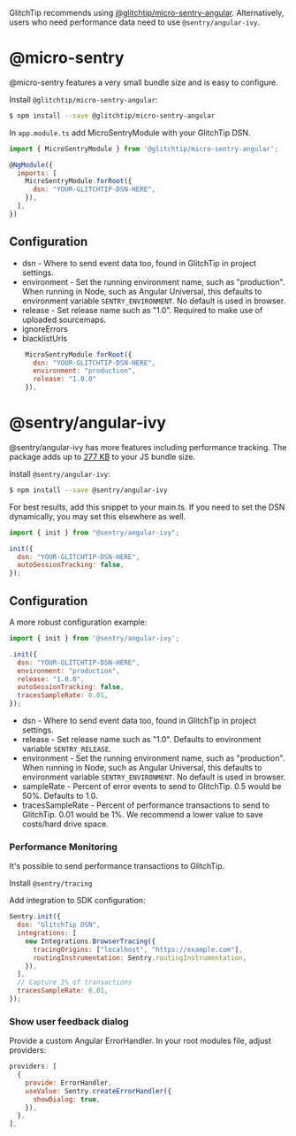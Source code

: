 GlitchTip recommends using [@glitchtip/micro-sentry-angular](https://gitlab.com/glitchtip/micro-sentry). Alternatively, users who need performance data need to use `@sentry/angular-ivy`.

# @micro-sentry

@micro-sentry features a very small bundle size and is easy to configure.

Install `@glitchtip/micro-sentry-angular`:

```bash
$ npm install --save @glitchtip/micro-sentry-angular
```

In `app.module.ts` add MicroSentryModule with your GlitchTip DSN.

```javascript
import { MicroSentryModule } from '@glitchtip/micro-sentry-angular';

@NgModule({
  imports: [
    MicroSentryModule.forRoot({
      dsn: "YOUR-GLITCHTIP-DSN-HERE",
    }),
  ],
})
```

## Configuration

- dsn - Where to send event data too, found in GlitchTip in project settings.
- environment - Set the running environment name, such as "production". When running in Node, such as Angular Universal, this defaults to environment variable `SENTRY_ENVIRONMENT`. No default is used in browser.
- release - Set release name such as "1.0". Required to make use of uploaded sourcemaps.
- ignoreErrors
- blacklistUrls

```javascript
    MicroSentryModule.forRoot({
      dsn: "YOUR-GLITCHTIP-DSN-HERE",
      environment: "production",
      release: "1.0.0"
    }),
```

# @sentry/angular-ivy

@sentry/angular-ivy has more features including performance tracking. The package adds up to [277 KB](https://bundlephobia.com/result?p=@sentry/angular-ivy) to your JS bundle size.

Install `@sentry/angular-ivy`:

```bash
$ npm install --save @sentry/angular-ivy
```

For best results, add this snippet to your main.ts. If you need to set the DSN dynamically, you may set this elsewhere as well.

```javascript
import { init } from "@sentry/angular-ivy";

init({
  dsn: "YOUR-GLITCHTIP-DSN-HERE",
  autoSessionTracking: false,
});
```

## Configuration

A more robust configuration example:

```javascript
import { init } from '@sentry/angular-ivy';

.init({
  dsn: "YOUR-GLITCHTIP-DSN-HERE",
  environment: "production",
  release: "1.0.0",
  autoSessionTracking: false,
  tracesSampleRate: 0.01,
});
```

- dsn - Where to send event data too, found in GlitchTip in project settings.
- release - Set release name such as "1.0". Defaults to environment variable `SENTRY_RELEASE`.
- environment - Set the running environment name, such as "production". When running in Node, such as Angular Universal, this defaults to environment variable `SENTRY_ENVIRONMENT`. No default is used in browser.
- sampleRate - Percent of error events to send to GlitchTip. 0.5 would be 50%. Defaults to 1.0.
- tracesSampleRate - Percent of performance transactions to send to GlitchTip. 0.01 would be 1%. We recommend a lower value to save costs/hard drive space.

### Performance Monitoring

It's possible to send performance transactions to GlitchTip.

Install `@sentry/tracing`

Add integration to SDK configuration:

```javascript
Sentry.init({
  dsn: "GlitchTip DSN",
  integrations: [
    new Integrations.BrowserTracing({
      tracingOrigins: ["localhost", "https://example.com"],
      routingInstrumentation: Sentry.routingInstrumentation,
    }),
  ],
  // Capture 1% of transactions
  tracesSampleRate: 0.01,
});
```

### Show user feedback dialog

Provide a custom Angular ErrorHandler. In your root modules file, adjust providers:

```javascript
providers: [
  {
    provide: ErrorHandler,
    useValue: Sentry.createErrorHandler({
      showDialog: true,
    }),
  },
],
```
